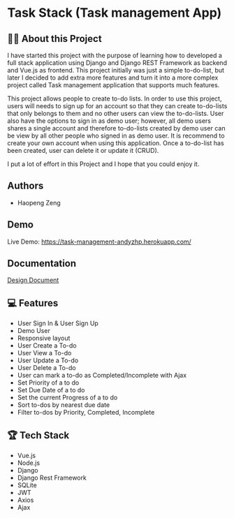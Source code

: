 
# Task Stack (Task management App)
## 👨‍💻 About this Project

I have started this project with the purpose of learning how to developed a full stack application using Django and Django REST Framework as backend and Vue.js as frontend. This project initially was just a simple to-do-list, but later I decided to add extra more features and turn it into a more complex project called Task management application that supports much features.

This project allows people to create to-do lists. In order to use this project, users will needs to sign up for an account so that they can create to-do-lists that only belongs to them and no other users can view the to-do-lists. User also have the options to sign in as demo user; however, all demo users shares a single account and therefore to-do-lists created by demo user can be view by all other people who signed in as demo user. It is recommend to create your own account when using this application. Once a to-do-list has been created, user can delete it or update it (CRUD).

I put a lot of effort in this Project and I hope that you could enjoy it.


## Authors

- Haopeng Zeng


## Demo

Live Demo: https://task-management-andyzhp.herokuapp.com/


## Documentation

[Design Document](https://github.com/andyzhp234/task-management-app/blob/main/design-docs/design-docs.md)


## 💻 Features

- User Sign In & User Sign Up
- Demo User
- Responsive layout
- User Create a To-do
- User View a To-do
- User Update a To-do
- User Delete a To-do
- User can mark a to-do as Completed/Incomplete with Ajax
- Set Priority of a to do
- Set Due Date of a to do
- Set the current Progress of a to do
- Sort to-dos by nearest due date
- Filter to-dos by Priority, Completed, Incomplete


## 🏆 Tech Stack

- Vue.js
- Node.js
- Django
- Django Rest Framework
- SQLite
- JWT
- Axios
- Ajax


